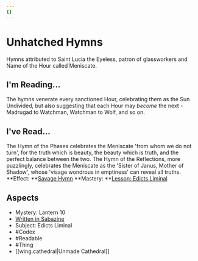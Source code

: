 ```yaml
---
{}
---
```

# Unhatched Hymns

Hymns attributed to Saint Lucia the Eyeless, patron of glassworkers and Name of the Hour called Meniscate.
## I'm Reading...
The hymns venerate every sanctioned Hour, celebrating them as the Sun Undivided, but also suggesting that each Hour may <i>become</i> the next - Madrugad to Watchman, Watchman to Wolf, and so on.
## I've Read...
The Hymn of the Phases celebrates the Meniscate 'from whom we do not turn', for the truth which is beauty, the beauty which is truth, and the perfect balance between the two. The Hymn of the Reflections, more puzzlingly, celebrates the Meniscate as the 'Sister of Janus, Mother of Shadow', whose 'visage wondrous in emptiness' can reveal all truths.
**Effect: **[Savage Hymn](https://uadaf.theevilroot.xyz/rowenarium/element/music.savage)
**Mastery: **[Lesson: Edicts Liminal](https://uadaf.theevilroot.xyz/rowenarium/element/x.edictsliminal)
## Aspects
- Mystery: Lantern 10
- [Written in Sabazine](https://uadaf.theevilroot.xyz/rowenarium/element/w.sabazine)
- Subject: Edicts Liminal
- #Codex
- #Readable
- #Thing
- [[wing.cathedral|Unmade Cathedral]]
